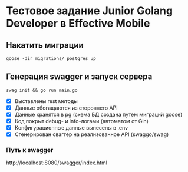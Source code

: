 # Тестовое задание Junior Golang Developer в Effective Mobile

## Накатить миграции

`goose -dir migrations/ postgres up`

## Генерация swagger и запуск сервера

`swag init && go run main.go`

- [x] Выставлены rest методы
- [x] Данные обогащаются из стороннего API
- [x] Данные хранятся в pg (схема БД cоздана путем миграций goose)
- [x] Код покрыт debug- и info-логами (автоматом от Gin)
- [x] Конфигурационные данные вынесены в .env
- [x] Сгенерирован сваггер на реализованное API (swaggo/swag)

### Путь к swagger

http://localhost:8080/swagger/index.html
